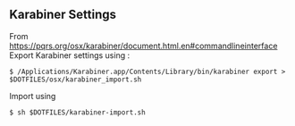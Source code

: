 ## Karabiner Settings

From https://pqrs.org/osx/karabiner/document.html.en#commandlineinterface
Export Karabiner settings using : 
```
$ /Applications/Karabiner.app/Contents/Library/bin/karabiner export > $DOTFILES/osx/karabiner_import.sh
```
Import using
```
$ sh $DOTFILES/karabiner-import.sh
```

